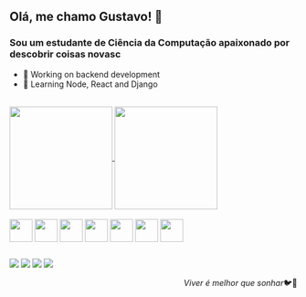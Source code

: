<h2>Olá, me chamo Gustavo! 🙂</h2>
<h3>Sou um estudante de Ciência da Computação apaixonado por descobrir coisas novasc</h3>
<div></div>

- 🔭 Working on backend development
- 🌱 Learning Node, React and Django
<br>
<a href="https://github.com/anuraghazra/convoychat">
  <img height=180 align="center" src="https://github-readme-stats.vercel.app/api/top-langs?username=gustavoRdrgs&layout=compact&langs_count=8&card_width=320&theme=shadow_blue&" />
</a>
<a href="https://github.com/anuraghazra/github-readme-stats">
  <img height=180 align="center" src="https://github-readme-stats.vercel.app/api?username=gustavoRdrgs&theme=shadow_blue&show_icons=true&include_all_commits=true&rank_icon=github" />
</a>

<div style="display: inline_block"><br>
  <img align="center" height="40" width="40" src="https://cdn.jsdelivr.net/gh/devicons/devicon/icons/python/python-original.svg" />
  <img align="center" height="40" width="40" src="https://cdn.jsdelivr.net/gh/devicons/devicon/icons/java/java-original.svg" />
  <img align="center" height="40" width="40" src="https://cdn.jsdelivr.net/gh/devicons/devicon/icons/javascript/javascript-original.svg" />
  <img align="center" height="40" width="40" src="https://cdn.jsdelivr.net/gh/devicons/devicon/icons/flask/flask-original.svg" />
  <img align="center" height="40" width="40" src="https://cdn.jsdelivr.net/gh/devicons/devicon/icons/nodejs/nodejs-original.svg" />
  <img align="center" height="40" width="40" src="https://cdn.jsdelivr.net/gh/devicons/devicon/icons/react/react-original.svg" />
  <img align="center" height="40" width="40" src="https://cdn.jsdelivr.net/gh/devicons/devicon/icons/docker/docker-original.svg" />
</div>

##
<div> 
  <a href="https://www.instagram.com/gustavasc0/" target="_blank"><img src="https://img.shields.io/badge/-Instagram-%23E4405F?style=for-the-badge&logo=instagram&logoColor=white" target="_blank"></a>  
 	<a href="https://www.facebook.com/profile.php?id=100005262019044" target="_blank"><img src="https://img.shields.io/badge/Facebook-1877F2?style=for-the-badge&logo=facebook&logoColor=white" target="_blank"></a>
  <a href = "mailto:gstvramone1@gmail.com"><img src="https://img.shields.io/badge/-Gmail-%23333?style=for-the-badge&logo=gmail&logoColor=white" target="_blank"></a>
  <a href="" target="_blank"><img src="https://img.shields.io/badge/-LinkedIn-%230077B5?style=for-the-badge&logo=linkedin&logoColor=white" target="_blank"></a> 
</div>
<p align="right"><i>Viver é melhor que sonhar</i>🐦🍃</p>
